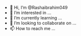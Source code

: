 - 👋 Hi, I’m @Rashaibrahim049
- 👀 I’m interested in ...
- 🌱 I’m currently learning ...
- 💞️ I’m looking to collaborate on ...
- 📫 How to reach me ...

<!---
Rashaibrahim049/Rashaibrahim049 is a ✨ special ✨ repository because its `README.md` (this file) appears on your GitHub profile.
You can click the Preview link to take a look at your changes.
--->
